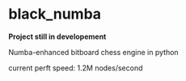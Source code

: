 # black_numba

**Project still in developement**

Numba-enhanced bitboard chess engine in python

current perft speed: 1.2M nodes/second
